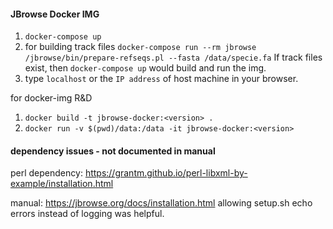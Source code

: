 #### JBrowse Docker IMG

1. `docker-compose up`
2. for building track files `docker-compose run --rm jbrowse /jbrowse/bin/prepare-refseqs.pl --fasta /data/specie.fa`
If track files exist, then `docker-compose up` would build and run the img.
3. type `localhost` or the `IP address` of host machine in your browser.   

for docker-img R&D 

1. `docker build -t jbrowse-docker:<version> .`
2. `docker run -v $(pwd)/data:/data -it jbrowse-docker:<version>`

#### dependency issues - not documented in manual
perl dependency: https://grantm.github.io/perl-libxml-by-example/installation.html 

manual: https://jbrowse.org/docs/installation.html
allowing setup.sh echo errors instead of logging was helpful. 

